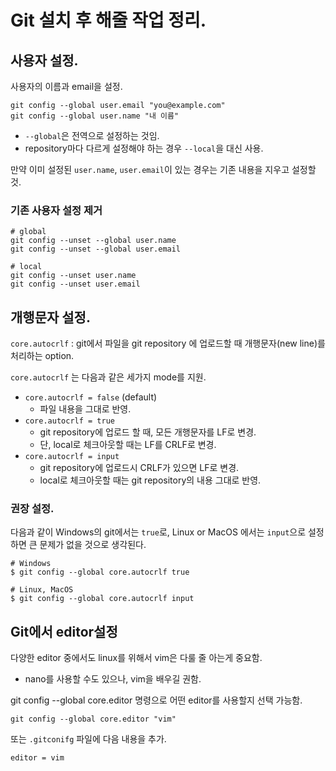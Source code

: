 # Git 설치 후 해줄 작업 정리.

## 사용자 설정.

사용자의 이름과 email을 설정.

```
git config --global user.email "you@example.com"
git config --global user.name "내 이름"
```
* `--global`은 전역으로 설정하는 것임.
* repository마다 다르게 설정해야 하는 경우 `--local`을 대신 사용.

만약 이미 설정된 `user.name`, `user.email`이 있는 경우는 기존 내용을 지우고 설정할 것.

### 기존 사용자 설정 제거
```
# global
git config --unset --global user.name
git config --unset --global user.email

# local
git config --unset user.name
git config --unset user.email
```


## 개행문자 설정.

`core.autocrlf`  : git에서 파일을 git repository 에 업로드할 때 개행문자(new line)를 처리하는 option.

`core.autocrlf` 는 다음과 같은 세가지 mode를 지원.

* `core.autocrlf = false` (default)
    - 파일 내용을 그대로 반영.
* `core.autocrlf = true`
    - git repository에 업로드 할 때, 모든 개행문자를 LF로 변경.
    - 단, local로 체크아웃할 때는 LF를 CRLF로 변경.
* `core.autocrlf = input`
    - git repository에 업로드시 CRLF가 있으면 LF로 변경.
    - local로 체크아웃할 때는 git repository의 내용 그대로 반영.

### 권장 설정.

다음과 같이 Windows의 git에서는 `true`로, Linux or MacOS 에서는 `input`으로 설정하면 큰 문제가 없을 것으로 생각된다.

```
# Windows
$ git config --global core.autocrlf true

# Linux, MacOS
$ git config --global core.autocrlf input
```

## Git에서 editor설정

다양한 editor 중에서도 linux를 위해서 vim은 다룰 줄 아는게 중요함.

* nano를 사용할 수도 있으나, vim을 배우길 권함.

git config --global core.editor 명령으로 어떤 editor를 사용할지 선택 가능함.

```
git config --global core.editor "vim"
```

또는 `.gitconifg` 파일에 다음 내용을 추가.

```
editor = vim
```
